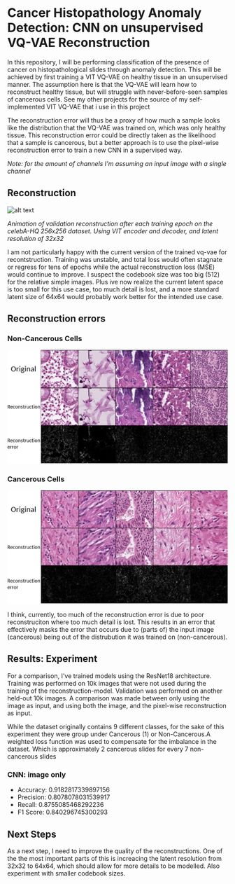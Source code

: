 # Cancer Histopathology Anomaly Detection: CNN on unsupervised VQ-VAE Reconstruction

In this repository, I will be performing classification of the presence of cancer on histopathological slides through anomaly detection. This will be achieved by first training a VIT VQ-VAE on healthy tissue in an unsupervised manner. The assumption here is that the VQ-VAE will learn how to reconstruct healthy tissue, but will struggle with never-before-seen samples of cancerous cells. See my other projects for the source of my self-implemented VIT VQ-VAE that i use in this project

The reconstruction error will thus be a proxy of how much a sample looks like the distribution that the VQ-VAE was trained on, which was only healthy tissue. This reconstruction error could be directly taken as the likelihood that a sample is cancerous, but a better approach is to use the pixel-wise reconstruction error to train a new CNN in a supervised way.

*Note: for the amount of channels I'm assuming an input image with a single channel*


## Reconstruction

![alt text](gif.gif)

*Animation of validation reconstruction after each training epoch on the celebA-HQ 256x256 dataset. Using VIT encoder and decoder, and latent resolution of 32x32*

I am not particularly happy with the current version of the trained vq-vae for recontstruction. Training was unstable, and total loss would often stagnate or regress for tens of epochs while the actual reconstruction loss (MSE) would continue to improve. I suspect the codebook size was too big (512) for the relative simple images. Plus ive now realize the current latent space is too small for this use case, too much detail is lost, and a more standard latent size of 64x64 would probably work better for the intended use case.


## Reconstruction errors
### Non-Cancerous Cells
![alt text](non-cancerous.png)
### Cancerous Cells
![alt text](Cancerous.png)

I think, currently, too much of the reconstruction error is due to poor reconstruciton where too much detail is lost. This results in an error that effectively masks the error that occurs due to (parts of) the input image (cancerous) being out of the distrubution it was trained on (non-cancerous).

## Results: Experiment
For a comparison, I've trained models using the ResNet18 architecture. Training was performed on 10k images that were not used during the training of the reconstruction-model. Validation was performed on another held-out 10k images. A comparison was made between only using the image as input, and using both the image, and the pixel-wise reconstruction as input.

While the dataset originally contains 9 different classes, for the sake of this experiment they were group under Cancerous (1) or Non-Cancerous.A weighted loss function was used to compensate for the imbalance in the dataset. Which is approximately 2 cancerous slides for every 7 non-cancerous slides

### CNN: image only
- Accuracy: 0.9182817339897156
- Precision: 0.8078078031539917
- Recall: 0.8755085468292236
- F1 Score: 0.840296745300293

## Next Steps
As a next step, I need to improve the quality of the reconstructions. One of the the most important parts of this is increacing the latent resolution from 32x32 to 64x64, which should allow for more details to be modelled. Also experiment with smaller codebook sizes.
